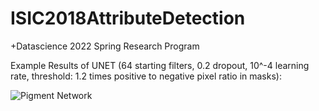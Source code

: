 # ISIC2018AttributeDetection
+Datascience 2022 Spring Research Program

Example Results of UNET (64 starting filters, 0.2 dropout, 10^-4 learning rate, threshold: 1.2 times positive to negative pixel ratio in masks):

![Pigment Network](https://github.com/haoyuwu03/ISIC2018AttributeDetection/UNET_Globule_Detection_Results.png)
